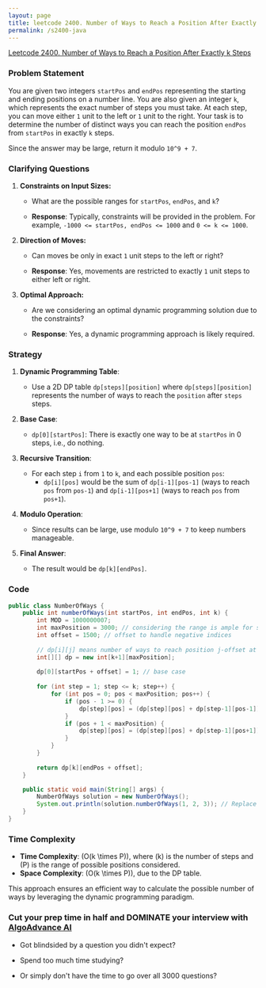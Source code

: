 ```yaml
---
layout: page
title: leetcode 2400. Number of Ways to Reach a Position After Exactly k Steps
permalink: /s2400-java
---
```

[Leetcode 2400. Number of Ways to Reach a Position After Exactly k Steps](https://algoadvance.github.io/algoadvance/l2400)
### Problem Statement

You are given two integers `startPos` and `endPos` representing the starting and ending positions on a number line. You are also given an integer `k`, which represents the exact number of steps you must take. At each step, you can move either `1` unit to the left or `1` unit to the right. Your task is to determine the number of distinct ways you can reach the position `endPos` from `startPos` in exactly `k` steps. 

Since the answer may be large, return it modulo `10^9 + 7`.

### Clarifying Questions

1. **Constraints on Input Sizes:**
   - What are the possible ranges for `startPos`, `endPos`, and `k`?

   - **Response**: Typically, constraints will be provided in the problem. For example, `-1000 <= startPos, endPos <= 1000` and `0 <= k <= 1000`.

2. **Direction of Moves:**
   - Can moves be only in exact `1` unit steps to the left or right?

   - **Response**: Yes, movements are restricted to exactly `1` unit steps to either left or right.

3. **Optimal Approach:**
   - Are we considering an optimal dynamic programming solution due to the constraints?

   - **Response**: Yes, a dynamic programming approach is likely required.

### Strategy

1. **Dynamic Programming Table**:
   - Use a 2D DP table `dp[steps][position]` where `dp[steps][position]` represents the number of ways to reach the `position` after `steps` steps.

2. **Base Case**:
   - `dp[0][startPos]`: There is exactly one way to be at `startPos` in 0 steps, i.e., do nothing.

3. **Recursive Transition**:
   - For each step `i` from `1` to `k`, and each possible position `pos`:
     - `dp[i][pos]` would be the sum of `dp[i-1][pos-1]` (ways to reach `pos` from `pos-1`) and `dp[i-1][pos+1]` (ways to reach `pos` from `pos+1`).

4. **Modulo Operation**:
   - Since results can be large, use modulo `10^9 + 7` to keep numbers manageable.

5. **Final Answer**:
   - The result would be `dp[k][endPos]`.


### Code

```java
public class NumberOfWays {
    public int numberOfWays(int startPos, int endPos, int k) {
        int MOD = 1000000007;
        int maxPosition = 3000; // considering the range is ample for start and end position
        int offset = 1500; // offset to handle negative indices
        
        // dp[i][j] means number of ways to reach position j-offset at i steps
        int[][] dp = new int[k+1][maxPosition];
        
        dp[0][startPos + offset] = 1; // base case
        
        for (int step = 1; step <= k; step++) {
            for (int pos = 0; pos < maxPosition; pos++) {
                if (pos - 1 >= 0) {
                    dp[step][pos] = (dp[step][pos] + dp[step-1][pos-1]) % MOD;
                }
                if (pos + 1 < maxPosition) {
                    dp[step][pos] = (dp[step][pos] + dp[step-1][pos+1]) % MOD;
                }
            }
        }
        
        return dp[k][endPos + offset];
    }

    public static void main(String[] args) {
        NumberOfWays solution = new NumberOfWays();
        System.out.println(solution.numberOfWays(1, 2, 3)); // Replace with actual test case
    }
}
```

### Time Complexity

- **Time Complexity**: \(O(k \times P)\), where \(k\) is the number of steps and \(P\) is the range of possible positions considered.
- **Space Complexity**: \(O(k \times P)\), due to the DP table.

This approach ensures an efficient way to calculate the possible number of ways by leveraging the dynamic programming paradigm.


### Cut your prep time in half and DOMINATE your interview with [AlgoAdvance AI](https://algoAdvance.com)

- Got blindsided by a question you didn't expect?

- Spend too much time studying?

- Or simply don't have the time to go over all 3000 questions?


